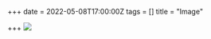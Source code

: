 +++
date = 2022-05-08T17:00:00Z
tags = []
title = "Image"

+++
![](/v1652074279/uploads/IMG20220402163601_edited_1_g1di52.png)